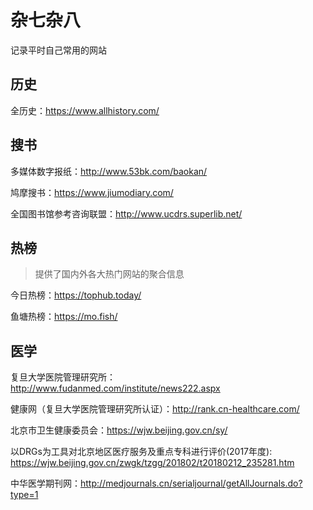 # 杂七杂八

记录平时自己常用的网站

## 历史

全历史：https://www.allhistory.com/

## 搜书

多媒体数字报纸：http://www.53bk.com/baokan/

鸠摩搜书：https://www.jiumodiary.com/

全国图书馆参考咨询联盟：http://www.ucdrs.superlib.net/

## 热榜

> 提供了国内外各大热门网站的聚合信息

今日热榜：https://tophub.today/

鱼塘热榜：https://mo.fish/

## 医学

复旦大学医院管理研究所：
http://www.fudanmed.com/institute/news222.aspx

健康网（复旦大学医院管理研究所认证）：http://rank.cn-healthcare.com/

北京市卫生健康委员会：https://wjw.beijing.gov.cn/sy/

以DRGs为工具对北京地区医疗服务及重点专科进行评价(2017年度): https://wjw.beijing.gov.cn/zwgk/tzgg/201802/t20180212_235281.htm

中华医学期刊网：http://medjournals.cn/serialjournal/getAllJournals.do?type=1